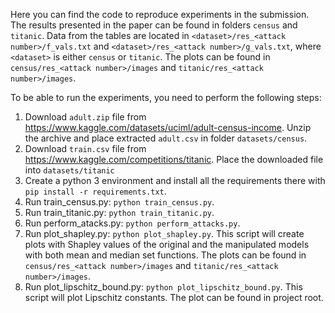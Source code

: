 Here you can find the code to reproduce experiments in the submission.
The results presented in the paper can be found in folders `census` and `titanic`.
Data from the tables are located in `<dataset>/res_<attack number>/f_vals.txt` and `<dataset>/res_<attack number>/g_vals.txt`, where `<dataset>` is either `census` or `titanic`.
The plots can be found in `census/res_<attack number>/images` and `titanic/res_<attack number>/images`.

To be able to run the experiments, you need to perform the following steps:
1. Download `adult.zip` file from https://www.kaggle.com/datasets/uciml/adult-census-income. Unzip the archive and place extracted `adult.csv` in folder `datasets/census`.
2. Download `train.csv` file from https://www.kaggle.com/competitions/titanic. Place the downloaded file into `datasets/titanic`
3. Create a python 3 environment and install all the requirements there with ```pip install -r requirements.txt```.
4. Run train_census.py: ```python train_census.py```.
5. Run train_titanic.py: ```python train_titanic.py```.
5. Run perform_atacks.py: ```python perform_attacks.py```.
6. Run plot_shapley.py: ```python plot_shapley.py```.
This script will create plots with Shapley values of the original and the manipulated models with both mean and median set functions.
The plots can be found in `census/res_<attack number>/images` and `titanic/res_<attack number>/images`.
7. Run plot_lipschitz_bound.py: ```python plot_lipschitz_bound.py```.
This script will plot Lipschitz constants. The plot can be found in project root.
